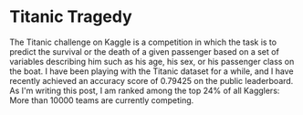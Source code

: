 # Titanic Tragedy
The Titanic challenge on Kaggle is a competition in which the task is to predict the survival or the death of a given passenger based on a set of variables describing him such as his age, his sex, or his passenger class on the boat. I have been playing with the Titanic dataset for a while, and I have recently achieved an accuracy score of 0.79425 on the public leaderboard. As I'm writing this post, I am ranked among the top  24% of all Kagglers: More than 10000 teams are currently competing.
